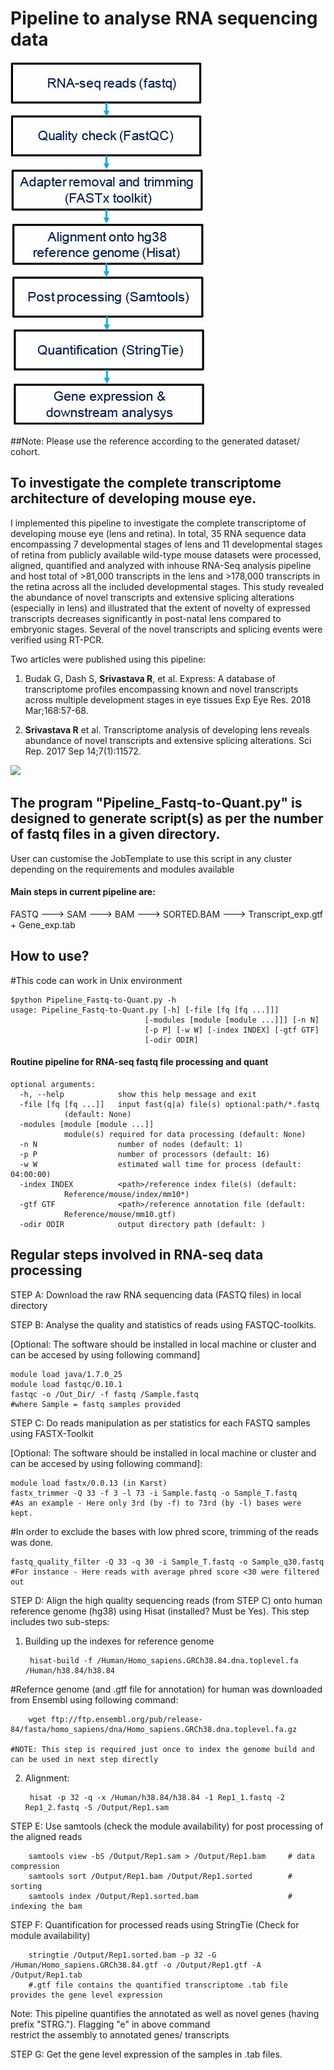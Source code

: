 # Pipeline to analyse RNA sequencing data
![](./RNAseq_Pipeline.jpg)

##Note: Please use the reference according to the generated dataset/ cohort.

## To investigate the complete transcriptome architecture of developing mouse eye.
I implemented this pipeline to investigate the complete transcriptome of developing mouse eye (lens and retina). 
In total, 35 RNA sequence data encompassing 7 developmental stages of lens and 11 developmental stages of retina
from publicly available wild-type mouse datasets were processed, aligned, quantified and analyzed with inhouse
RNA-Seq analysis pipeline and host total of >81,000 transcripts in the lens and >178,000
transcripts in the retina across all the included developmental stages. This study revealed the abundance of
novel transcripts and extensive splicing alterations (especially in lens) and illustrated that the extent of
novelty of expressed transcripts decreases significantly in post-natal lens compared to embryonic
stages. Several of the novel transcripts and splicing events were verified using RT-PCR.

Two articles were published using this pipeline:
1. Budak G, Dash S, **Srivastava R**, et al. Express: A database of transcriptome profiles encompassing known and novel
transcripts across multiple development stages in eye tissues Exp Eye Res. 2018 Mar;168:57-68.

2. **Srivastava R** et al. Transcriptome analysis of developing lens reveals abundance of novel transcripts and
extensive splicing alterations. Sci Rep. 2017 Sep 14;7(1):11572.

![](https://media.springernature.com/full/springer-static/image/art%3A10.1038%2Fs41598-017-10615-4/MediaObjects/41598_2017_10615_Fig1_HTML.jpg?as=webp)


## The program "Pipeline_Fastq-to-Quant.py" is designed to generate script(s) as per the number of fastq files in a given directory.

User can customise the JobTemplate to use this script in any cluster depending on the requirements and modules available

#### Main steps in current pipeline are:

FASTQ ---> SAM ---> BAM ---> SORTED.BAM ---> Transcript_exp.gtf + Gene_exp.tab

## How to use?
#This code can work in Unix environment

	$python Pipeline_Fastq-to-Quant.py -h
	usage: Pipeline_Fastq-to-Quant.py [-h] [-file [fq [fq ...]]]
                                  [-modules [module [module ...]]] [-n N]
                                  [-p P] [-w W] [-index INDEX] [-gtf GTF]
                                  [-odir ODIR]

#### Routine pipeline for RNA-seq fastq file processing and quant
	
	optional arguments:
	  -h, --help            show this help message and exit
	  -file [fq [fq ...]]   input fast(q|a) file(s) optional:path/*.fastq
				(default: None)
	  -modules [module [module ...]]
				module(s) required for data processing (default: None)
	  -n N                  number of nodes (default: 1)
	  -p P                  number of processors (default: 16)
	  -w W                  estimated wall time for process (default: 04:00:00)
	  -index INDEX          <path>/reference index file(s) (default:
				Reference/mouse/index/mm10*)
	  -gtf GTF              <path>/reference annotation file (default:
				Reference/mouse/mm10.gtf)
	  -odir ODIR            output directory path (default: )


## Regular steps involved in RNA-seq data processing

STEP A: Download the raw RNA sequencing data (FASTQ files) in local directory

STEP B: Analyse the quality and statistics of reads using FASTQC-toolkits. 

[Optional: The software should be installed in local machine or cluster and can be accesed by using following command]

	module load java/1.7.0_25
	module load fastqc/0.10.1
	fastqc -o /Out_Dir/ -f fastq /Sample.fastq
	#where Sample = fastq samples provided

STEP C: Do reads manipulation as per statistics for each FASTQ samples using FASTX-Toolkit 

[Optional: The software should be installed in local machine or cluster and can be accesed by using following command]:
		
	module load fastx/0.0.13 (in Karst)
	fastx_trimmer -Q 33 -f 3 -l 73 -i Sample.fastq -o Sample_T.fastq		
	#As an example - Here only 3rd (by -f) to 73rd (by -l) bases were kept.  

#In order to exclude the bases with low phred score, trimming of the reads was done. 
	
	fastq_quality_filter -Q 33 -q 30 -i Sample_T.fastq -o Sample_q30.fastq		
	#For instance - Here reads with average phred score <30 were filtered out

STEP D: Align the high quality sequencing reads (from STEP C) onto human reference genome (hg38)
using Hisat (installed? Must be Yes).
This step includes two sub-steps:
1. Building up the indexes for reference genome

		hisat-build -f /Human/Homo_sapiens.GRCh38.84.dna.toplevel.fa /Human/h38.84/h38.84
    
#Refernce genome (and .gtf file for annotation) for human was downloaded from Ensembl using following command:
		
		wget ftp://ftp.ensembl.org/pub/release-84/fasta/homo_sapiens/dna/Homo_sapiens.GRCh38.dna.toplevel.fa.gz
   	
	#NOTE: This step is required just once to index the genome build and can be used in next step directly	
	
2. Alignment:
	
		hisat -p 32 -q -x /Human/h38.84/h38.84 -1 Rep1_1.fastq -2 Rep1_2.fastq -S /Output/Rep1.sam

STEP E: Use samtools (check the module availability) for post processing of the aligned reads

		samtools view -bS /Output/Rep1.sam > /Output/Rep1.bam     # data compression
		samtools sort /Output/Rep1.bam /Output/Rep1.sorted        # sorting
		samtools index /Output/Rep1.sorted.bam                    # indexing the bam

STEP F: Quantification for processed reads using StringTie (Check for module availability)

		stringtie /Output/Rep1.sorted.bam -p 32 -G /Human/Homo_sapiens.GRCh38.84.gtf -o /Output/Rep1.gtf -A /Output/Rep1.tab
  		#.gtf file contains the quantified transcriptome .tab file provides the gene level expression
	
Note: This pipeline quantifies the annotated as well as novel genes (having prefix "STRG."). Flagging "e" in above command   
restrict the assembly to annotated genes/ transcripts

STEP G: Get the gene level expression of the samples in .tab files.
